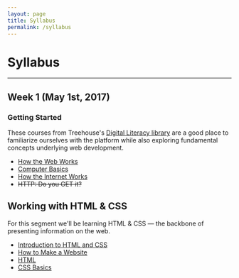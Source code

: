 ```yaml
---
layout: page
title: Syllabus
permalink: /syllabus
---
```


# Syllabus
***

## Week 1 (May 1st, 2017)
### Getting Started

These courses from Treehouse's [Digital Literacy library](https://teamtreehouse.com/library/topic:digital-literacy) are a good place to familiarize ourselves with the platform while also exploring fundamental concepts underlying web development.

- [How the Web Works](http://teamtreehouse.com/library/how-the-web-works)
- [Computer Basics](http://teamtreehouse.com/library/computer-basics)
- [How the Internet Works](https://teamtreehouse.com/library/how-the-internet-works)
- <s>HTTP: Do you GET it?</s>


## Working with HTML & CSS

For this segment we'll be learning HTML & CSS — the backbone of presenting information on the web.

- [Introduction to HTML and CSS](https://teamtreehouse.com/library/introduction-to-html-and-css)
- [How to Make a Website](http://teamtreehouse.com/library/how-to-make-a-website)
- [HTML](http://teamtreehouse.com/library/html)
- [CSS Basics](http://teamtreehouse.com/library/css-basics)


